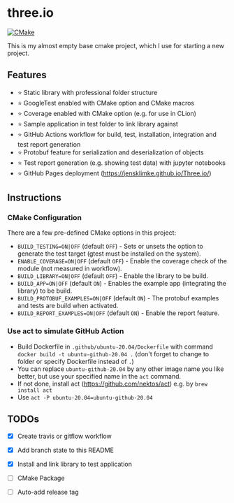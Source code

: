 # three.io

[![CMake](https://github.com/JensKlimke/Three.io/actions/workflows/cmake.yml/badge.svg?branch=master)](https://github.com/JensKlimke/Three.io/actions/workflows/cmake.yml)

This is my almost empty base cmake project, which I use for starting a new project.

## Features

* ⭐️ Static library with professional folder structure
* ⭐️ GoogleTest enabled with CMake option and CMake macros
* ⭐️ Coverage enabled with CMake option (e.g. for use in CLion)
* ⭐ Sample application in test folder to link library against
* ⭐ GitHub Actions workflow for build, test, installation, integration and test report generation
* ⭐ Protobuf feature for serialization and deserialization of objects
* ⭐ Test report generation (e.g. showing test data) with jupyter notebooks
* ⭐ GitHub Pages deployment (https://jensklimke.github.io/Three.io/) 

## Instructions

### CMake Configuration

There are a few pre-defined CMake options in this project:

* `BUILD_TESTING=ON|OFF` (default `OFF`) - Sets or unsets the option to generate the test target (gtest must be installed on the system).
* `ENABLE_COVERAGE=ON|OFF` (default `OFF`) - Enable the coverage check of the module (not measured in workflow).
* `BUILD_LIBRARY=ON|OFF` (default `OFF`) - Enable the library to be build.
* `BUILD_APP=ON|OFF` (default `ON`) - Enables the example app (integrating the library) to be build.
* `BUILD_PROTOBUF_EXAMPLES=ON|OFF` (default `ON`) - The protobuf examples and tests are build when activated. 
* `BUILD_REPORT_EXAMPLES=ON|OFF` (default `ON`) - Enable the report feature.

### Use act to simulate GitHub Action

* Build Dockerfile in `.github/ubuntu-20.04/Dockerfile` with command `docker build -t ubuntu-github-20.04 .` (don't forget to change to folder or specify Dockerfile instead of `.`)
* You can replace `ubuntu-github-20.04` by any other image name you like better, but use your specified name in the `act` command.
* If not done, install act (https://github.com/nektos/act) e.g. by `brew install act`
* Use `act -P ubuntu-20.04=ubuntu-github-20.04`

## TODOs
* [x] Create travis or gitflow workflow
* [x] Add branch state to this README
* [x] Install and link library to test application
* [ ] CMake Package
* [ ] Auto-add release tag
 